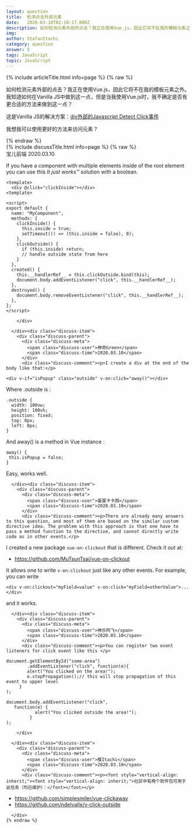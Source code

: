 ```yaml
---
layout: question
title:  检测点击外部元素
date:   2020-03-10T02:18:17.000Z
description: 如何检测元素外部的点击？我正在使用Vue.js，因此它将不在我的模板元素之外。我知道如何在Vanilla JS中做到这一点，但是当我使用Vue.js时，我...
img: 
author: StafanItachi
category: question
answer: 5
tags: JavaScript
topic: JavaScript
---
```

<div class="article-root">
  <div class="article">
    {% include articleTitle.html info=page %}
    {% raw %}
    <div class="article-content"><p><font style="vertical-align: inherit;"><font style="vertical-align: inherit;">如何检测元素外部的点击？</font><font style="vertical-align: inherit;">我正在使用Vue.js，因此它将不在我的模板元素之外。</font><font style="vertical-align: inherit;">我知道如何在Vanilla JS中做到这一点，但是当我使用Vue.js时，我不确定是否有更合适的方法来做到这一点？</font></font></p>

<p><font style="vertical-align: inherit;"><font style="vertical-align: inherit;">这是Vanilla JS的解决方案：</font></font><a href="https://stackoverflow.com/questions/18893144/javascript-detect-click-event-outside-of-div"><font style="vertical-align: inherit;"><font style="vertical-align: inherit;">div外部的Javascript Detect Click事件</font></font></a></p>

<p><font style="vertical-align: inherit;"><font style="vertical-align: inherit;">我想我可以使用更好的方法来访问元素？</font></font></p></div>
    {% endraw %}
  </div>

  <div class="discuss-wrapper">
    {% include discussTitle.html info=page %}
    {% raw %}
    <div class="discuss-item">
        <div class="discuss-parent">
          <div class="discuss-meta">
            <span class="discuss-user">宝儿前端</span>
            <span class="discuss-time">2020.03.10</span>
          </div>
          <div class="discuss-comment"><p>If you have a component with multiple elements inside of the root element you can use this <em>It just works™</em> solution with a boolean.</p>

<pre class="lang-html prettyprint-override"><code>&lt;template&gt;<font></font>
  &lt;div @click="clickInside"&gt;&lt;/div&gt;<font></font>
&lt;template&gt;<font></font>
</code></pre>

<pre class="lang-js prettyprint-override"><code>&lt;script&gt;<font></font>
export default {<font></font>
  name: "MyComponent",<font></font>
  methods: {<font></font>
    clickInside() {<font></font>
      this.inside = true;<font></font>
      setTimeout(() =&gt; (this.inside = false), 0);<font></font>
    },<font></font>
    clickOutside() {<font></font>
      if (this.inside) return;<font></font>
      // handle outside state from here<font></font>
    }<font></font>
  },<font></font>
  created() {<font></font>
    this.__handlerRef__ = this.clickOutside.bind(this);<font></font>
    document.body.addEventListener("click", this.__handlerRef__);<font></font>
  },<font></font>
  destroyed() {<font></font>
    document.body.removeEventListener("click", this.__handlerRef__);<font></font>
  },<font></font>
};<font></font>
&lt;/script&gt;<font></font>
</code></pre></div>
        </div>
        
      </div><div class="discuss-item">
        <div class="discuss-parent">
          <div class="discuss-meta">
            <span class="discuss-user">神奇Green</span>
            <span class="discuss-time">2020.03.10</span>
          </div>
          <div class="discuss-comment"><p>I create a div at the end of the body like that:</p>

<pre><code>&lt;div v-if="isPopup" class="outside" v-on:click="away()"&gt;&lt;/div&gt;
</code></pre>

<p>Where .outside is :</p>

<pre><code>.outside {<font></font>
  width: 100vw;<font></font>
  height: 100vh;<font></font>
  position: fixed;<font></font>
  top: 0px;<font></font>
  left: 0px;<font></font>
}<font></font>
</code></pre>

<p>And away() is a method in Vue instance :</p>

<pre><code>away() {<font></font>
 this.isPopup = false;<font></font>
}<font></font>
</code></pre>

<p>Easy, works well.</p></div>
        </div>
        
      </div><div class="discuss-item">
        <div class="discuss-parent">
          <div class="discuss-meta">
            <span class="discuss-user">蛋蛋卡卡西</span>
            <span class="discuss-time">2020.03.10</span>
          </div>
          <div class="discuss-comment"><p>There are already many answers to this question, and most of them are based on the similar custom directive idea. The problem with this approach is that one have to pass a method function to the directive, and cannot directly write code as in other events.</p>

<p>I created a new package <code>vue-on-clickout</code> that is different. Check it out at:</p>

<ul>
<li><a href="https://github.com/MuTsunTsai/vue-on-clickout" rel="nofollow noreferrer">https://github.com/MuTsunTsai/vue-on-clickout</a></li>
</ul>

<p>It allows one to write <code>v-on:clickout</code> just like any other events. For example, you can write</p>

<pre><code>&lt;div v-on:clickout="myField=value" v-on:click="myField=otherValue"&gt;...&lt;/div&gt;
</code></pre>

<p>and it works.</p></div>
        </div>
        
      </div><div class="discuss-item">
        <div class="discuss-parent">
          <div class="discuss-meta">
            <span class="discuss-user">神乐阿飞</span>
            <span class="discuss-time">2020.03.10</span>
          </div>
          <div class="discuss-comment"><p>You can register two event listeners for click event like this </p>

<pre><code>document.getElementById("some-area")<font></font>
        .addEventListener("click", function(e){<font></font>
        alert("You clicked on the area!");<font></font>
        e.stopPropagation();// this will stop propagation of this event to upper level<font></font>
     }<font></font>
);<font></font>
<font></font>
document.body.addEventListener("click", <font></font>
   function(e) {<font></font>
           alert("You clicked outside the area!");<font></font>
         }<font></font>
);<font></font>
</code></pre></div>
        </div>
        
      </div><div class="discuss-item">
        <div class="discuss-parent">
          <div class="discuss-meta">
            <span class="discuss-user">樱Itachi</span>
            <span class="discuss-time">2020.03.10</span>
          </div>
          <div class="discuss-comment"><p><font style="vertical-align: inherit;"><font style="vertical-align: inherit;">社区中有两个软件包可用于此任务（均已维护）：</font></font></p>

<ul>
<li><a href="https://github.com/simplesmiler/vue-clickaway" rel="noreferrer"><font style="vertical-align: inherit;"><font style="vertical-align: inherit;">https://github.com/simplesmiler/vue-clickaway</font></font></a></li>
<li><a href="https://github.com/ndelvalle/v-click-outside" rel="noreferrer"><font style="vertical-align: inherit;"><font style="vertical-align: inherit;">https://github.com/ndelvalle/v-click-outside</font></font></a></li>
</ul></div>
        </div>
        
      </div>
    {% endraw %}
  </div>
<div>
